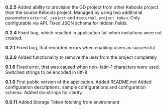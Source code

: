 **0.2.5**
Added ability to provision the GD project from other Keboola project than the source Keboola project.
Managed by using two additional parameters `external_project` and `#external_project_token`. Only configurable via API.
Fixed JSON schema for hidden fields.

**0.2.4**
Fixed bug, which resulted in application fail when invitations were not created.

**0.2.1**
Fixed bug, that recorded errors when enabling users as successful

**0.2.0**
Added functionality to remove the user from the project completely

**0.1.6**
Fixed error, that was caused when non- latin-1 characters were used.
Switched strings to be encoded in utf-8

**0.1.0**
First public version of the application.
Added README.md
Added configuration descriptions, sample configurations and configuration schema.
Added docstrings for clarity.

**0.0.11**
Added Storage Token fetching from environment.